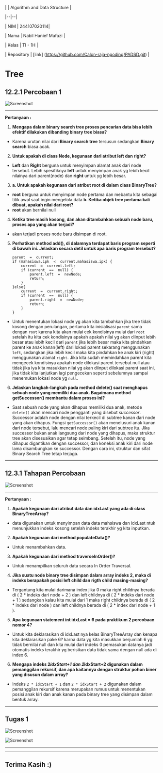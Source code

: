   
  
  

| | Algorithm and Data Structure |

|--|--|

| NIM | 244107020114|

| Nama | Nabil Hanief Mafazi |

| Kelas | TI - 1H |

| Repository | [link] (https://github.com/Calon-raja-ngoding/PADSD.git) |

  

# Tree

## 12.2.1 Percobaan 1

![Screenshot](/jobsheet13/img/Screenshot%202025-06-06%20211725.png)

***

  

**Pertanyaan :**

1.  **Mengapa dalam binary search tree proses pencarian data bisa lebih efektif dilakukan dibanding binary tree biasa?**
- Karena urutan nilai dari **Binary search tree** tersusun sedangkan **Binary search** biasa acak.
2.  **Untuk apakah di class Node, kegunaan dari atribut left dan right?**
- **Left** dan **Right** berguna untuk menyimpan alamat anak dari node tersebut. Lebih spesifiknya **left** untuk menyimpan anak yg lebih kecil nilainya dari parent(node) dan **right** untuk yg lebih besar.
3.  **a. Untuk apakah kegunaan dari atribut root di dalam class BinaryTree?**
- **root** berguna untuk menyimpan node pertama dan mebantu kita sebagai titik awal saat ingin mengelola data
**b. Ketika objek tree pertama kali dibuat, apakah nilai dari root?**
- **root** akan bernilai null

4.  **Ketika tree masih kosong, dan akan ditambahkan sebuah node baru, proses apa yang akan terjadi?**
- akan terjadi proses node baru disimpan di root.

5.  **Perhatikan method add(), di dalamnya terdapat baris program seperti di bawah ini. Jelaskan secara detil untuk apa baris program tersebut?**

	    parent  =  current;
	    if (mahasiswa.ipk  <  current.mahasiswa.ipk) {
		    current  =  current.left;
		    if (current  ==  null) {
			    parent.left  =  newNode;
			    return;
		    }
	    }else{
		    current  =  current.right;
		    if (current  ==  null) {
			    parent.right  =  newNode;
			    return;
		    }
	    }

- Untuk menentukan lokasi node yg akan kita tambahkan jika tree tidak kosong dengan perulangan, pertama kita inisialisasi `parent` sama dengan `root` karena kita akan mulai cek kondisinya mulai dari `root` setelah itu kita cek kondisinya apakah apakah nilai yg akan diinput lebih besar atau lebih kecil dari `parent` jika lebih besar maka kita pindahkan parent ke anak kanan(left) dari lokasi parent sekarang menggunakan `left`, sedangkan jika lebih kecil maka kita pindahkan ke anak kiri (right) menggunakan alamat `right`. Jika kita sudah memindahkan parent kita mengecek kondisinya apakah node dilokasi parent tersebut null atau tidak jika iya kita masukkan nilai yg akan diinput dilokasi parent saat ini, jika tidak kita lanjutkan lagi pengecekan seperti sebelumnya sampai menemukan lokasi node yg `null`. 

6.  **Jelaskan langkah-langkah pada method delete() saat menghapus sebuah node yang memiliki dua anak. Bagaimana method getSuccessor() membantu dalam proses ini?**

- Saat sebuah node yang akan dihapus memiliki dua anak, metode `delete()` akan mencari node pengganti yang disebut _successor_. Successor adalah node dengan nilai terkecil di subtree kanan dari node yang akan dihapus. Fungsi `getSuccessor()` akan menelusuri anak kanan dari node tersebut, lalu mencari node paling kiri dari subtree itu. Jika successor bukan anak langsung dari node yang dihapus, maka struktur tree akan disesuaikan agar tetap seimbang. Setelah itu, node yang dihapus digantikan dengan successor, dan koneksi anak kiri dari node lama disambungkan ke successor. Dengan cara ini, struktur dan sifat Binary Search Tree tetap terjaga.
***

## 12.3.1 Tahapan Percobaan

![Screenshot](/jobsheet13/img/Screenshot%202025-06-07%20045735.png)

***

**Pertanyaan :**

1.  **Apakah kegunaan dari atribut data dan idxLast yang ada di class BinaryTreeArray?**
- data digunakan untuk menyimpan data data mahsiswa dan idxLast ntuk menunjukkan indeks kosong setelah indeks terakhir yg kita inputkan.

2.  **Apakah kegunaan dari method populateData()?**
- Untuk menambahkan data.
3. **Apakah kegunaan dari method traverseInOrder()?**
- Untuk menampilkan seluruh data secara In Order Traversal.
4. **Jika suatu node binary tree disimpan dalam array indeks 2, maka di indeks berapakah posisi left child dan rigth child masing-masing?**
-  Tergantung kita mulai darimana index jika 0 maka right childnya berada di ( 2 * indeks dari node + 2 ) dan left childnya di ( 2 * indeks dari node + 1 )  sedangkan kalau kita mulai dari 1 maka right childnya berada di ( 2 * indeks dari node ) dan left childnya berada di ( 2 * index dari node + 1 ).
5. **Apa kegunaan statement int idxLast = 6 pada praktikum 2 percobaan nomor 4?**
- Untuk kita deklarasikan di idxLast nya kelas BinaryTreeArray dan kenapa kita deklarasikan pake 6? karna data yg kita masukkan berjumlah 6 yg tidak bernilai null dan kita mulai dari indeks 0 pemasukan datanya jadi otomatis indeks terakhir yg berisikan data tidak sama dengan null ada di index 6.
6. **Mengapa indeks 2*idxStart+1 dan 2*idxStart+2 digunakan dalam pemanggilan rekursif, dan apa kaitannya dengan struktur pohon biner yang disusun dalam array?**
- Indeks `2 * idxStart + 1` dan `2 * idxStart + 2` digunakan dalam pemanggilan rekursif karena merupakan rumus untuk menentukan posisi anak kiri dan anak kanan pada binary tree yang disimpan dalam bentuk array.
***

  

## Tugas 1

  

![Screenshot](/jobsheet13/img/Screenshot%202025-06-11%20070133.png)

  

![Screenshot](/jobsheet13/img/Screenshot%202025-06-11%20070656.png)
***

  

***

## Terima Kasih :)